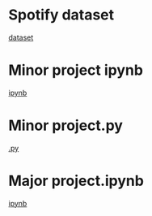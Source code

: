 # Spotify dataset
[dataset](https://github.com/pagadalaAnu/ARTIFICIAL-INTELLIGENCE.git)
# Minor project ipynb
[ipynb](https://github.com/pagadalaAnu/ARTIFICIAL-INTELLIGENCE.git)
# Minor project.py
[.py](https://github.com/pagadalaAnu/ARTIFICIAL-INTELLIGENCE.git)
# Major project.ipynb
[ipynb](https://github.com/pagadalaAnu/ARTIFICIAL-INTELLIGENCE.git)
